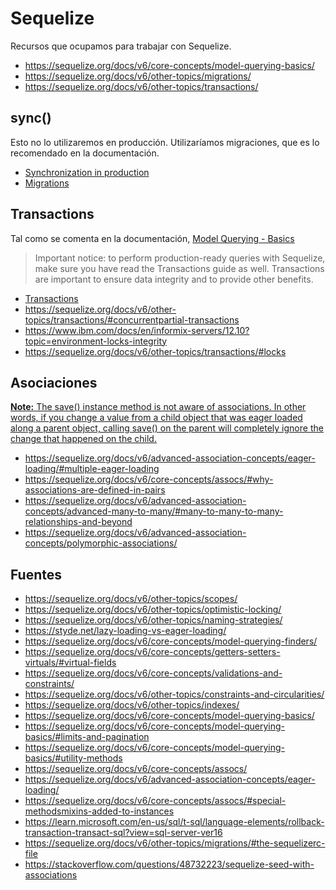 # Sequelize

Recursos que ocupamos para trabajar con Sequelize.

- https://sequelize.org/docs/v6/core-concepts/model-querying-basics/
- https://sequelize.org/docs/v6/other-topics/migrations/
- https://sequelize.org/docs/v6/other-topics/transactions/

## sync()

Esto no lo utilizaremos en producción. Utilizaríamos migraciones, que es lo
recomendado en la documentación.

- [Synchronization in production](https://sequelize.org/docs/v6/core-concepts/model-basics/#synchronization-in-production)
- [Migrations](https://sequelize.org/docs/v6/other-topics/migrations/)

## Transactions

Tal como se comenta en la documentación, [Model Querying - Basics](https://sequelize.org/docs/v6/core-concepts/model-querying-basics/#specifying-attributes-for-select-queries)

> Important notice: to perform production-ready queries with Sequelize, make sure you have read the Transactions guide as well. Transactions are important to ensure data integrity and to provide other benefits.

- [Transactions](https://sequelize.org/docs/v6/other-topics/transactions/)
- https://sequelize.org/docs/v6/other-topics/transactions/#concurrentpartial-transactions
- https://www.ibm.com/docs/en/informix-servers/12.10?topic=environment-locks-integrity
- https://sequelize.org/docs/v6/other-topics/transactions/#locks

## Asociaciones

[**Note:** The save() instance method is not aware of associations. In other words, if you change a value from a child object that was eager loaded along a parent object, calling save() on the parent will completely ignore the change that happened on the child.](<https://sequelize.org/docs/v6/core-concepts/assocs/#:~:text=Note%3A%20The%20save()%20instance%20method%20is%20not%20aware%20of%20associations.%20In%20other%20words%2C%20if%20you%20change%20a%20value%20from%20a%20child%20object%20that%20was%20eager%20loaded%20along%20a%20parent%20object%2C%20calling%20save()%20on%20the%20parent%20will%20completely%20ignore%20the%20change%20that%20happened%20on%20the%20child.>)

- https://sequelize.org/docs/v6/advanced-association-concepts/eager-loading/#multiple-eager-loading
- https://sequelize.org/docs/v6/core-concepts/assocs/#why-associations-are-defined-in-pairs
- https://sequelize.org/docs/v6/advanced-association-concepts/advanced-many-to-many/#many-to-many-to-many-relationships-and-beyond
- https://sequelize.org/docs/v6/advanced-association-concepts/polymorphic-associations/

## Fuentes

- https://sequelize.org/docs/v6/other-topics/scopes/
- https://sequelize.org/docs/v6/other-topics/optimistic-locking/
- https://sequelize.org/docs/v6/other-topics/naming-strategies/
- https://styde.net/lazy-loading-vs-eager-loading/
- https://sequelize.org/docs/v6/core-concepts/model-querying-finders/
- https://sequelize.org/docs/v6/core-concepts/getters-setters-virtuals/#virtual-fields
- https://sequelize.org/docs/v6/core-concepts/validations-and-constraints/
- https://sequelize.org/docs/v6/other-topics/constraints-and-circularities/
- https://sequelize.org/docs/v6/other-topics/indexes/
- https://sequelize.org/docs/v6/core-concepts/model-querying-basics/
- https://sequelize.org/docs/v6/core-concepts/model-querying-basics/#limits-and-pagination
- https://sequelize.org/docs/v6/core-concepts/model-querying-basics/#utility-methods
- https://sequelize.org/docs/v6/core-concepts/assocs/
- https://sequelize.org/docs/v6/advanced-association-concepts/eager-loading/
- https://sequelize.org/docs/v6/core-concepts/assocs/#special-methodsmixins-added-to-instances
- https://learn.microsoft.com/en-us/sql/t-sql/language-elements/rollback-transaction-transact-sql?view=sql-server-ver16
- https://sequelize.org/docs/v6/other-topics/migrations/#the-sequelizerc-file
- https://stackoverflow.com/questions/48732223/sequelize-seed-with-associations
